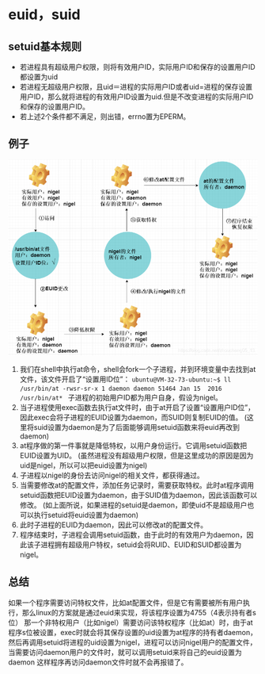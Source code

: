 # euid，suid

## setuid基本规则
- 若进程具有超级用户权限，则将有效用户ID，实际用户ID和保存的设置用户ID都设置为uid
- 若进程无超级用户权限，且uid＝进程的实际用户ID或者uid=进程的保存设置用户ID，那么就将进程的有效用户ID设置为uid.但是不改变进程的实际用户ID和保存的设置用户ID。
- 若上述2个条件都不满足，则出错，errno置为EPERM。

## 例子
![setuid示例](./euid.png)

1. 我们在shell中执行at命令，shell会fork一个子进程，并到环境变量中去找到at文件，该文件开启了“设置用ID位”：
`ubuntu@VM-32-73-ubuntu:~$ ll /usr/bin/at
-rwsr-sr-x 1 daemon daemon 51464 Jan 15  2016 /usr/bin/at*
`
子进程的初始用户ID都为用户自身，假设为nigel。
2. 当子进程使用exec函数去执行at文件时，由于at开启了设置“设置用户ID位”，因此exec会将子进程的EUID设置为daemon，而SUID则复制EUID的值。
   (这里将suid设置为daemon是为了后面能够调用setuid函数来将euid再改到daemon)
3. at程序做的第一件事就是降低特权，以用户身份运行。它调用setuid函数把EUID设置为UID。
   (虽然进程没有超级用户权限，但是这里成功的原因是因为uid是nigel，所以可以把euid设置为nigel)
4. 子进程以nigel的身份去访问nigel的相关文件，都获得通过。
5. 当需要修改at的配置文件，添加任务记录时，需要获取特权。此时at程序调用setuid函数把EUID设置为daemon，由于SUID值为daemon，因此该函数可以修改。
   (如上面所说，如果进程的setuid是daemon，即使uid不是超级用户也可以执行setuid将euid设置为daemon)
6. 此时子进程的EUID为daemon，因此可以修改at的配置文件。
7. 程序结束时，子进程会调用setuid函数，由于此时的有效用户为daemon，因此该子进程拥有超级用户特权，setuid会将RUID、EUID和SUID都设置为nigel。

## 总结

如果一个程序需要访问特权文件，比如at配置文件，但是它有需要被所有用户执行，那么linux的方案就是通过euid来实现，将该程序设置为4755（4表示持有者s位）
那一个非特权用户（比如nigel）需要访问该特权程序（比如at）时，由于at程序s位被设置，exec时就会将其保存设置的uid设置为at程序的持有者daemon，
然后再调用setuid将进程的uid设置为nigel，进程可以访问nigel用户的配置文件，当需要访问daemon用户的文件时，就可以调用setuid来将自己的euid设置为daemon
这样程序再访问daemon文件时就不会再报错了。